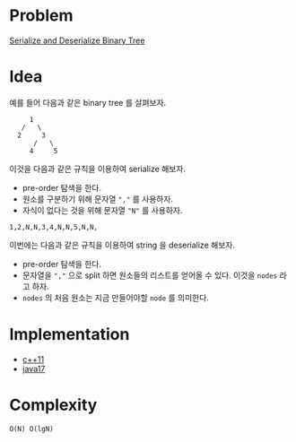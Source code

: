 # Problem

[Serialize and Deserialize Binary Tree](https://leetcode.com/problems/serialize-and-deserialize-binary-tree/)

# Idea

예를 들어 다음과 같은 binary tree 를 살펴보자.

```
     1
   /   \
  2     3
      /   \
     4     5
```

이것을 다음과 같은 규칙을 이용하여 serialize 해보자. 

* pre-order 탐색을 한다.
* 원소를 구분하기 위해 문자열 `","` 를 사용하자.
* 자식이 없다는 것을 위해 문자열 `"N"` 를 사용하자.

```
1,2,N,N,3,4,N,N,5,N,N,
```

이번에는 다음과 같은 규칙을 이용하여 string 을 deserialize 해보자.

* pre-order 탐색을 한다.
* 문자열을 `","` 으로 split 하면 원소들의 리스트를 얻어올 수 있다.
  이것을 `nodes` 라고 하자.
* `nodes` 의 처음 원소는 지금 만들어야할 `node` 를 의미한다.

# Implementation

* [c++11](a.cpp)
* [java17](MainApp.java)

# Complexity

```
O(N) O(lgN)
```

